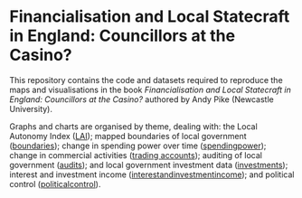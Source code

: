 # Financialisation and Local Statecraft in England: Councillors at the Casino?

This repository contains the code and datasets required to reproduce the maps and visualisations in the book *Financialisation and Local Statecraft in England: Councillors at the Casino?* authored by Andy Pike (Newcastle University).

Graphs and charts are organised by theme, dealing with: the Local Autonomy Index ([LAI](https://github.com/CaitHRobinson/councillorsatthecasino/tree/main/lai)); mapped boundaries of local government ([boundaries](https://github.com/CaitHRobinson/councillorsatthecasino/tree/main/boundaries)); change in spending power over time ([spendingpower](https://github.com/CaitHRobinson/councillorsatthecasino/tree/main/spendingpower)); change in commercial activities ([trading accounts](https://github.com/CaitHRobinson/councillorsatthecasino/tree/main/tradingaccounts)); auditing of local government ([audits](https://github.com/CaitHRobinson/councillorsatthecasino/tree/main/audits)); and local government investment data ([investments](https://github.com/CaitHRobinson/councillorsatthecasino/tree/main/investment)); interest and investment income ([interestandinvestmentincome](https://github.com/CaitHRobinson/councillorsatthecasino/tree/main/interestandinvestmentincome)); and political control ([politicalcontrol](https://github.com/CaitHRobinson/councillorsatthecasino/tree/main/politicalcontrol)). 
